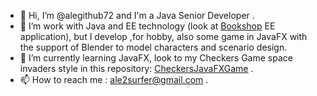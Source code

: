 - 👋 Hi, I’m @alegithub72 and I'm a Java Senior Developer .
- 👀 I’m work with Java and EE technology (look at [Bookshop](https://github.com/alegithub72/bookshop) EE application), but I develop ,for hobby, also some game in JavaFX with the support of Blender to model characters and  scenario design.
- 🌱 I’m currently learning JavaFX, look to my  Checkers Game space invaders style in this repository: [CheckersJavaFXGame](https://github.com/alegithub72/checkersjavafx) .
- 📫 How to reach me : ale2surfer@gmail.com .

<!---
alegithub72/alegithub72 is a ✨ special ✨ repository because its `README.md` (this file) appears on your GitHub profile.
You can click the Preview link to take a look at your changes.
--->
